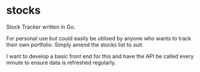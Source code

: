 # stocks
Stock Tracker written in Go.

For personal use but could easily be utilised by anyone who wants to track their own portfolio.
Simply amend the stocks list to suit.

I want to develop a basic front end for this and have the API be called every minute to ensure data is refreshed regularly.
